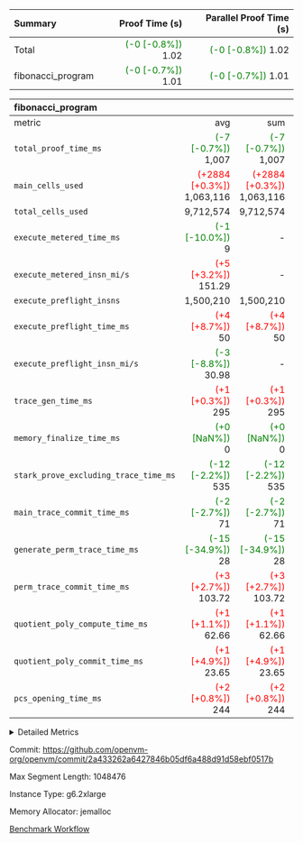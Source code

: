 | Summary | Proof Time (s) | Parallel Proof Time (s) |
|:---|---:|---:|
| Total | <span style='color: green'>(-0 [-0.8%])</span> 1.02 | <span style='color: green'>(-0 [-0.8%])</span> 1.02 |
| fibonacci_program | <span style='color: green'>(-0 [-0.7%])</span> 1.01 | <span style='color: green'>(-0 [-0.7%])</span> 1.01 |


| fibonacci_program |||||
|:---|---:|---:|---:|---:|
|metric|avg|sum|max|min|
| `total_proof_time_ms ` | <span style='color: green'>(-7 [-0.7%])</span> 1,007 | <span style='color: green'>(-7 [-0.7%])</span> 1,007 | <span style='color: green'>(-7 [-0.7%])</span> 1,007 | <span style='color: green'>(-7 [-0.7%])</span> 1,007 |
| `main_cells_used     ` | <span style='color: red'>(+2884 [+0.3%])</span> 1,063,116 | <span style='color: red'>(+2884 [+0.3%])</span> 1,063,116 | <span style='color: red'>(+2884 [+0.3%])</span> 1,063,116 | <span style='color: red'>(+2884 [+0.3%])</span> 1,063,116 |
| `total_cells_used    ` |  9,712,574 |  9,712,574 |  9,712,574 |  9,712,574 |
| `execute_metered_time_ms` | <span style='color: green'>(-1 [-10.0%])</span> 9 | -          | -          | -          |
| `execute_metered_insn_mi/s` | <span style='color: red'>(+5 [+3.2%])</span> 151.29 | -          | <span style='color: red'>(+5 [+3.2%])</span> 151.29 | <span style='color: red'>(+5 [+3.2%])</span> 151.29 |
| `execute_preflight_insns` |  1,500,210 |  1,500,210 |  1,500,210 |  1,500,210 |
| `execute_preflight_time_ms` | <span style='color: red'>(+4 [+8.7%])</span> 50 | <span style='color: red'>(+4 [+8.7%])</span> 50 | <span style='color: red'>(+4 [+8.7%])</span> 50 | <span style='color: red'>(+4 [+8.7%])</span> 50 |
| `execute_preflight_insn_mi/s` | <span style='color: green'>(-3 [-8.8%])</span> 30.98 | -          | <span style='color: green'>(-3 [-8.8%])</span> 30.98 | <span style='color: green'>(-3 [-8.8%])</span> 30.98 |
| `trace_gen_time_ms   ` | <span style='color: red'>(+1 [+0.3%])</span> 295 | <span style='color: red'>(+1 [+0.3%])</span> 295 | <span style='color: red'>(+1 [+0.3%])</span> 295 | <span style='color: red'>(+1 [+0.3%])</span> 295 |
| `memory_finalize_time_ms` | <span style='color: green'>(+0 [NaN%])</span> 0 | <span style='color: green'>(+0 [NaN%])</span> 0 | <span style='color: green'>(+0 [NaN%])</span> 0 | <span style='color: green'>(+0 [NaN%])</span> 0 |
| `stark_prove_excluding_trace_time_ms` | <span style='color: green'>(-12 [-2.2%])</span> 535 | <span style='color: green'>(-12 [-2.2%])</span> 535 | <span style='color: green'>(-12 [-2.2%])</span> 535 | <span style='color: green'>(-12 [-2.2%])</span> 535 |
| `main_trace_commit_time_ms` | <span style='color: green'>(-2 [-2.7%])</span> 71 | <span style='color: green'>(-2 [-2.7%])</span> 71 | <span style='color: green'>(-2 [-2.7%])</span> 71 | <span style='color: green'>(-2 [-2.7%])</span> 71 |
| `generate_perm_trace_time_ms` | <span style='color: green'>(-15 [-34.9%])</span> 28 | <span style='color: green'>(-15 [-34.9%])</span> 28 | <span style='color: green'>(-15 [-34.9%])</span> 28 | <span style='color: green'>(-15 [-34.9%])</span> 28 |
| `perm_trace_commit_time_ms` | <span style='color: red'>(+3 [+2.7%])</span> 103.72 | <span style='color: red'>(+3 [+2.7%])</span> 103.72 | <span style='color: red'>(+3 [+2.7%])</span> 103.72 | <span style='color: red'>(+3 [+2.7%])</span> 103.72 |
| `quotient_poly_compute_time_ms` | <span style='color: red'>(+1 [+1.1%])</span> 62.66 | <span style='color: red'>(+1 [+1.1%])</span> 62.66 | <span style='color: red'>(+1 [+1.1%])</span> 62.66 | <span style='color: red'>(+1 [+1.1%])</span> 62.66 |
| `quotient_poly_commit_time_ms` | <span style='color: red'>(+1 [+4.9%])</span> 23.65 | <span style='color: red'>(+1 [+4.9%])</span> 23.65 | <span style='color: red'>(+1 [+4.9%])</span> 23.65 | <span style='color: red'>(+1 [+4.9%])</span> 23.65 |
| `pcs_opening_time_ms ` | <span style='color: red'>(+2 [+0.8%])</span> 244 | <span style='color: red'>(+2 [+0.8%])</span> 244 | <span style='color: red'>(+2 [+0.8%])</span> 244 | <span style='color: red'>(+2 [+0.8%])</span> 244 |



<details>
<summary>Detailed Metrics</summary>

|  | memory_to_vec_partition_time_ms | keygen_time_ms | app proof_time_ms |
| --- | --- | --- |
|  | 56 | 331 | 1,173 | 

| group | prove_segment_time_ms | memory_to_vec_partition_time_ms | fri.log_blowup | execute_metered_time_ms | execute_metered_insns | execute_metered_insn_mi/s | compute_user_public_values_proof_time_ms |
| --- | --- | --- | --- | --- | --- | --- | --- |
| fibonacci_program | 1,007 | 41 | 1 | 9 | 1,500,210 | 151.29 | 141 | 

| group | air_name | quotient_deg | interactions | constraints |
| --- | --- | --- | --- | --- |
| fibonacci_program | AccessAdapterAir<16> | 2 | 5 | 12 | 
| fibonacci_program | AccessAdapterAir<2> | 2 | 5 | 12 | 
| fibonacci_program | AccessAdapterAir<32> | 2 | 5 | 12 | 
| fibonacci_program | AccessAdapterAir<4> | 2 | 5 | 12 | 
| fibonacci_program | AccessAdapterAir<8> | 2 | 5 | 12 | 
| fibonacci_program | BitwiseOperationLookupAir<8> | 2 | 2 | 4 | 
| fibonacci_program | MemoryMerkleAir<8> | 2 | 4 | 39 | 
| fibonacci_program | PersistentBoundaryAir<8> | 2 | 3 | 7 | 
| fibonacci_program | PhantomAir | 2 | 3 | 5 | 
| fibonacci_program | Poseidon2PeripheryAir<BabyBearParameters>, 1> | 2 | 1 | 286 | 
| fibonacci_program | ProgramAir | 1 | 1 | 4 | 
| fibonacci_program | RangeTupleCheckerAir<2> | 1 | 1 | 4 | 
| fibonacci_program | Rv32HintStoreAir | 2 | 18 | 28 | 
| fibonacci_program | VariableRangeCheckerAir | 1 | 1 | 4 | 
| fibonacci_program | VmAirWrapper<Rv32BaseAluAdapterAir, BaseAluCoreAir<4, 8> | 2 | 20 | 37 | 
| fibonacci_program | VmAirWrapper<Rv32BaseAluAdapterAir, LessThanCoreAir<4, 8> | 2 | 18 | 40 | 
| fibonacci_program | VmAirWrapper<Rv32BaseAluAdapterAir, ShiftCoreAir<4, 8> | 2 | 24 | 91 | 
| fibonacci_program | VmAirWrapper<Rv32BranchAdapterAir, BranchEqualCoreAir<4> | 2 | 11 | 20 | 
| fibonacci_program | VmAirWrapper<Rv32BranchAdapterAir, BranchLessThanCoreAir<4, 8> | 2 | 13 | 35 | 
| fibonacci_program | VmAirWrapper<Rv32CondRdWriteAdapterAir, Rv32JalLuiCoreAir> | 2 | 10 | 18 | 
| fibonacci_program | VmAirWrapper<Rv32JalrAdapterAir, Rv32JalrCoreAir> | 2 | 16 | 20 | 
| fibonacci_program | VmAirWrapper<Rv32LoadStoreAdapterAir, LoadSignExtendCoreAir<4, 8> | 2 | 18 | 33 | 
| fibonacci_program | VmAirWrapper<Rv32LoadStoreAdapterAir, LoadStoreCoreAir<4> | 2 | 17 | 40 | 
| fibonacci_program | VmAirWrapper<Rv32MultAdapterAir, DivRemCoreAir<4, 8> | 2 | 25 | 84 | 
| fibonacci_program | VmAirWrapper<Rv32MultAdapterAir, MulHCoreAir<4, 8> | 2 | 24 | 31 | 
| fibonacci_program | VmAirWrapper<Rv32MultAdapterAir, MultiplicationCoreAir<4, 8> | 2 | 19 | 19 | 
| fibonacci_program | VmAirWrapper<Rv32RdWriteAdapterAir, Rv32AuipcCoreAir> | 2 | 12 | 14 | 
| fibonacci_program | VmConnectorAir | 2 | 5 | 11 | 

| group | air_name | segment | rows | prep_cols | perm_cols | main_cols | cells |
| --- | --- | --- | --- | --- | --- | --- | --- |
| fibonacci_program | AccessAdapterAir<8> | 0 | 128 |  | 16 | 17 | 4,224 | 
| fibonacci_program | BitwiseOperationLookupAir<8> | 0 | 65,536 | 3 | 8 | 2 | 655,360 | 
| fibonacci_program | MemoryMerkleAir<8> | 0 | 512 |  | 16 | 32 | 24,576 | 
| fibonacci_program | PersistentBoundaryAir<8> | 0 | 128 |  | 12 | 20 | 4,096 | 
| fibonacci_program | PhantomAir | 0 | 1 |  | 12 | 6 | 18 | 
| fibonacci_program | Poseidon2PeripheryAir<BabyBearParameters>, 1> | 0 | 256 |  | 8 | 300 | 78,848 | 
| fibonacci_program | ProgramAir | 0 | 8,192 |  | 8 | 10 | 147,456 | 
| fibonacci_program | RangeTupleCheckerAir<2> | 0 | 524,288 | 2 | 8 | 1 | 4,718,592 | 
| fibonacci_program | Rv32HintStoreAir | 0 | 4 |  | 44 | 32 | 304 | 
| fibonacci_program | VariableRangeCheckerAir | 0 | 262,144 | 2 | 8 | 1 | 2,359,296 | 
| fibonacci_program | VmAirWrapper<Rv32BaseAluAdapterAir, BaseAluCoreAir<4, 8> | 0 | 1,048,576 |  | 52 | 36 | 92,274,688 | 
| fibonacci_program | VmAirWrapper<Rv32BaseAluAdapterAir, LessThanCoreAir<4, 8> | 0 | 524,288 |  | 40 | 37 | 40,370,176 | 
| fibonacci_program | VmAirWrapper<Rv32BranchAdapterAir, BranchEqualCoreAir<4> | 0 | 262,144 |  | 28 | 26 | 14,155,776 | 
| fibonacci_program | VmAirWrapper<Rv32BranchAdapterAir, BranchLessThanCoreAir<4, 8> | 0 | 8 |  | 32 | 32 | 512 | 
| fibonacci_program | VmAirWrapper<Rv32CondRdWriteAdapterAir, Rv32JalLuiCoreAir> | 0 | 131,072 |  | 28 | 18 | 6,029,312 | 
| fibonacci_program | VmAirWrapper<Rv32JalrAdapterAir, Rv32JalrCoreAir> | 0 | 16 |  | 36 | 28 | 1,024 | 
| fibonacci_program | VmAirWrapper<Rv32LoadStoreAdapterAir, LoadStoreCoreAir<4> | 0 | 128 |  | 52 | 41 | 11,904 | 
| fibonacci_program | VmAirWrapper<Rv32RdWriteAdapterAir, Rv32AuipcCoreAir> | 0 | 16 |  | 28 | 20 | 768 | 
| fibonacci_program | VmConnectorAir | 0 | 2 | 1 | 16 | 5 | 42 | 

| group | segment | trace_gen_time_ms | total_proof_time_ms | total_cells_used | total_cells | system_trace_gen_time_ms | stark_prove_excluding_trace_time_ms | single_trace_gen_time_ms | quotient_poly_compute_time_ms | quotient_poly_commit_time_ms | query phase_time_ms | perm_trace_commit_time_ms | pcs_opening_time_ms | partially_prove_time_ms | open_time_ms | memory_finalize_time_ms | main_trace_commit_time_ms | main_cells_used | generate_perm_trace_time_ms | execute_preflight_time_ms | execute_preflight_insns | execute_preflight_insn_mi/s | evaluate matrix_time_ms | eval_and_commit_quotient_time_ms | build fri inputs_time_ms | OpeningProverGpu::open_time_ms |
| --- | --- | --- | --- | --- | --- | --- | --- | --- | --- | --- | --- | --- | --- | --- | --- | --- | --- | --- | --- | --- | --- | --- | --- | --- | --- | --- |
| fibonacci_program | 0 | 295 | 1,007 | 9,712,574 | 160,836,972 | 295 | 535 | 0 | 62.66 | 23.65 | 5 | 103.72 | 244 | 132 | 244 | 0 | 71 | 1,063,116 | 28 | 50 | 1,500,210 | 30.98 | 20 | 87 | 2 | 244 | 

| group | segment | trace_height_constraint | weighted_sum | threshold |
| --- | --- | --- | --- | --- |
| fibonacci_program | 0 | 0 | 3,932,510 | 2,013,265,921 | 
| fibonacci_program | 0 | 1 | 10,749,336 | 2,013,265,921 | 
| fibonacci_program | 0 | 2 | 1,966,255 | 2,013,265,921 | 
| fibonacci_program | 0 | 3 | 10,749,404 | 2,013,265,921 | 
| fibonacci_program | 0 | 4 | 1,664 | 2,013,265,921 | 
| fibonacci_program | 0 | 5 | 640 | 2,013,265,921 | 
| fibonacci_program | 0 | 6 | 7,209,084 | 2,013,265,921 | 
| fibonacci_program | 0 | 7 |  | 2,013,265,921 | 
| fibonacci_program | 0 | 8 | 35,534,845 | 2,013,265,921 | 

</details>


Commit: https://github.com/openvm-org/openvm/commit/2a433262a6427846b05df6a488d91d58ebf0517b

Max Segment Length: 1048476

Instance Type: g6.2xlarge

Memory Allocator: jemalloc

[Benchmark Workflow](https://github.com/openvm-org/openvm/actions/runs/17649556415)
